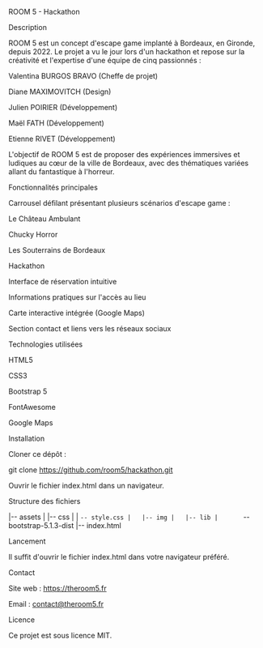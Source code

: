 ROOM 5 - Hackathon

Description

ROOM 5 est un concept d'escape game implanté à Bordeaux, en Gironde, depuis 2022. Le projet a vu le jour lors d'un hackathon et repose sur la créativité et l'expertise d'une équipe de cinq passionnés :

Valentina BURGOS BRAVO (Cheffe de projet)

Diane MAXIMOVITCH (Design)

Julien POIRIER (Développement)

Maël FATH (Développement)

Etienne RIVET (Développement)

L'objectif de ROOM 5 est de proposer des expériences immersives et ludiques au cœur de la ville de Bordeaux, avec des thématiques variées allant du fantastique à l'horreur.

Fonctionnalités principales

Carrousel défilant présentant plusieurs scénarios d'escape game :

Le Château Ambulant

Chucky Horror

Les Souterrains de Bordeaux

Hackathon

Interface de réservation intuitive

Informations pratiques sur l'accès au lieu

Carte interactive intégrée (Google Maps)

Section contact et liens vers les réseaux sociaux

Technologies utilisées

HTML5

CSS3

Bootstrap 5

FontAwesome

Google Maps

Installation

Cloner ce dépôt :

git clone https://github.com/room5/hackathon.git

Ouvrir le fichier index.html dans un navigateur.

Structure des fichiers

|-- assets
|   |-- css
|   |   `-- style.css
|   |-- img
|   |-- lib
|       `-- bootstrap-5.1.3-dist
|-- index.html

Lancement

Il suffit d'ouvrir le fichier index.html dans votre navigateur préféré.

Contact

Site web : https://theroom5.fr

Email : contact@theroom5.fr

Licence

Ce projet est sous licence MIT.

